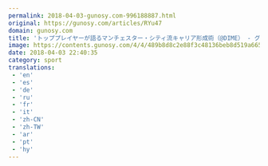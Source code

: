 ```yaml
---
permalink: 2018-04-03-gunosy.com-996188887.html
original: https://gunosy.com/articles/RYu47
domain: gunosy.com
title: 'トッププレイヤーが語るマンチェスター・シティ流キャリア形成術（@DIME） - グノシー'
image: https://contents.gunosy.com/4/4/489b8d8c2e88f3c48136beb8d519a665_content.jpg
date: 2018-04-03 22:40:35
category: sport
translations: 
 - 'en'
 - 'es'
 - 'de'
 - 'ru'
 - 'fr'
 - 'it'
 - 'zh-CN'
 - 'zh-TW'
 - 'ar'
 - 'pt'
 - 'hy'
---
```


